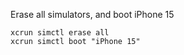 Erase all simulators, and boot iPhone 15

```
xcrun simctl erase all
xcrun simctl boot "iPhone 15"
```
